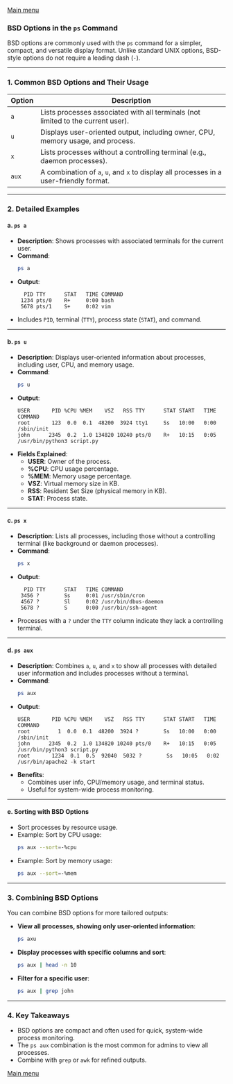 [Main menu](../../README.md)

### **BSD Options in the `ps` Command**

BSD options are commonly used with the `ps` command for a simpler, compact, and versatile display format. Unlike standard UNIX options, BSD-style options do not require a leading dash (`-`).

---

### **1. Common BSD Options and Their Usage**

| **Option** | **Description**                                                                 |
|------------|---------------------------------------------------------------------------------|
| `a`        | Lists processes associated with all terminals (not limited to the current user). |
| `u`        | Displays user-oriented output, including owner, CPU, memory usage, and process. |
| `x`        | Lists processes without a controlling terminal (e.g., daemon processes).        |
| `aux`      | A combination of `a`, `u`, and `x` to display all processes in a user-friendly format. |

---

### **2. Detailed Examples**

#### **a. `ps a`**
- **Description**: Shows processes with associated terminals for the current user.
- **Command**:
  ```bash
  ps a
  ```
- **Output**:
  ```
    PID TTY      STAT   TIME COMMAND
   1234 pts/0    R+     0:00 bash
   5678 pts/1    S+     0:02 vim
  ```
- Includes `PID`, terminal (`TTY`), process state (`STAT`), and command.

---

#### **b. `ps u`**
- **Description**: Displays user-oriented information about processes, including user, CPU, and memory usage.
- **Command**:
  ```bash
  ps u
  ```
- **Output**:
  ```
  USER       PID %CPU %MEM    VSZ   RSS TTY      STAT START   TIME COMMAND
  root       123  0.0  0.1  48200  3924 tty1     Ss   10:00   0:00 /sbin/init
  john      2345  0.2  1.0 134820 10240 pts/0    R+   10:15   0:05 /usr/bin/python3 script.py
  ```
- **Fields Explained**:
  - **USER**: Owner of the process.
  - **%CPU**: CPU usage percentage.
  - **%MEM**: Memory usage percentage.
  - **VSZ**: Virtual memory size in KB.
  - **RSS**: Resident Set Size (physical memory in KB).
  - **STAT**: Process state.

---

#### **c. `ps x`**
- **Description**: Lists all processes, including those without a controlling terminal (like background or daemon processes).
- **Command**:
  ```bash
  ps x
  ```
- **Output**:
  ```
    PID TTY      STAT   TIME COMMAND
   3456 ?        Ss     0:01 /usr/sbin/cron
   4567 ?        Sl     0:02 /usr/bin/dbus-daemon
   5678 ?        S      0:00 /usr/bin/ssh-agent
  ```
- Processes with a `?` under the `TTY` column indicate they lack a controlling terminal.

---

#### **d. `ps aux`**
- **Description**: Combines `a`, `u`, and `x` to show all processes with detailed user information and includes processes without a terminal.
- **Command**:
  ```bash
  ps aux
  ```
- **Output**:
  ```
  USER       PID %CPU %MEM    VSZ   RSS TTY      STAT START   TIME COMMAND
  root         1  0.0  0.1  48200  3924 ?        Ss   10:00   0:00 /sbin/init
  john      2345  0.2  1.0 134820 10240 pts/0    R+   10:15   0:05 /usr/bin/python3 script.py
  root       1234  0.1  0.5  92040  5032 ?        Ss   10:05   0:02 /usr/bin/apache2 -k start
  ```
- **Benefits**:
  - Combines user info, CPU/memory usage, and terminal status.
  - Useful for system-wide process monitoring.

---

#### **e. Sorting with BSD Options**
- Sort processes by resource usage.
- Example: Sort by CPU usage:
  ```bash
  ps aux --sort=-%cpu
  ```
- Example: Sort by memory usage:
  ```bash
  ps aux --sort=-%mem
  ```

---

### **3. Combining BSD Options**

You can combine BSD options for more tailored outputs:
- **View all processes, showing only user-oriented information**:
  ```bash
  ps axu
  ```
- **Display processes with specific columns and sort**:
  ```bash
  ps aux | head -n 10
  ```
- **Filter for a specific user**:
  ```bash
  ps aux | grep john
  ```

---

### **4. Key Takeaways**
- BSD options are compact and often used for quick, system-wide process monitoring.
- The `ps aux` combination is the most common for admins to view all processes.
- Combine with `grep` or `awk` for refined outputs.

[Main menu](../../README.md)